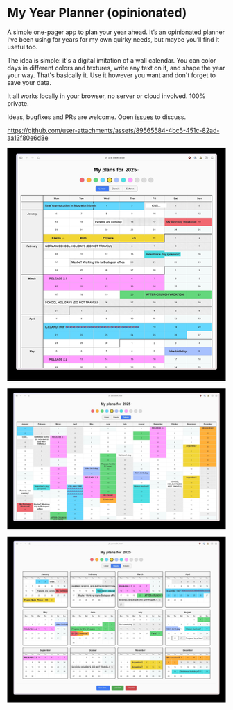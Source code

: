 # My Year Planner (opinionated)

A simple one-pager app to plan your year ahead. It’s an opinionated planner I’ve been using for years for my own quirky needs, but maybe you’ll find it useful too.

The idea is simple: it's a digital imitation of a wall calendar. You can color days in different colors and textures, write any text on it, and shape the year your way. That's basically it. Use it however you want and don't forget to save your data.

It all works locally in your browser, no server or cloud involved. 100% private.

Ideas, bugfixes and PRs are welcome. Open [issues](https://github.com/vas3k/year.vas3k.cloud/issues) to discuss.

<https://github.com/user-attachments/assets/89565584-4bc5-451c-82ad-aa13f80e6d8e>

![](./docs/screen1.jpeg)

![](./docs/screen2.jpeg)

![](./docs/screen3.jpeg)
